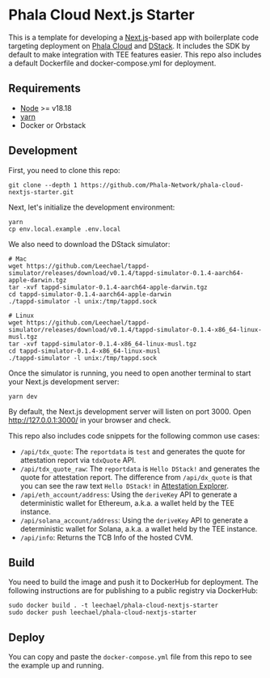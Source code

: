 # Phala Cloud Next.js Starter

This is a template for developing a [Next.js](https://nextjs.org/)-based app with boilerplate code targeting deployment on [Phala Cloud](https://cloud.phala.network/) and [DStack](https://github.com/dstack-TEE/dstack/). It includes the SDK by default to make integration with TEE features easier. This repo also includes a default Dockerfile and docker-compose.yml for deployment.

## Requirements
- [Node](https://nodejs.org/en) >= v18.18
- [yarn](https://yarnpkg.com/)
- Docker or Orbstack

## Development

First, you need to clone this repo:

```shell
git clone --depth 1 https://github.com/Phala-Network/phala-cloud-nextjs-starter.git
```

Next, let's initialize the development environment:

```shell
yarn
cp env.local.example .env.local
```

We also need to download the DStack simulator:

```shell
# Mac
wget https://github.com/Leechael/tappd-simulator/releases/download/v0.1.4/tappd-simulator-0.1.4-aarch64-apple-darwin.tgz
tar -xvf tappd-simulator-0.1.4-aarch64-apple-darwin.tgz
cd tappd-simulator-0.1.4-aarch64-apple-darwin
./tappd-simulator -l unix:/tmp/tappd.sock

# Linux
wget https://github.com/Leechael/tappd-simulator/releases/download/v0.1.4/tappd-simulator-0.1.4-x86_64-linux-musl.tgz
tar -xvf tappd-simulator-0.1.4-x86_64-linux-musl.tgz
cd tappd-simulator-0.1.4-x86_64-linux-musl
./tappd-simulator -l unix:/tmp/tappd.sock
```

Once the simulator is running, you need to open another terminal to start your Next.js development server:

```shell
yarn dev
```

By default, the Next.js development server will listen on port 3000. Open http://127.0.0.1:3000/ in your browser and check.

This repo also includes code snippets for the following common use cases:

- `/api/tdx_quote`: The `reportdata` is `test` and generates the quote for attestation report via `tdxQuote` API.
- `/api/tdx_quote_raw`: The `reportdata` is `Hello DStack!` and generates the quote for attestation report. The difference from `/api/dx_quote` is that you can see the raw text `Hello DStack!` in [Attestation Explorer](https://proof.t16z.com/).
- `/api/eth_account/address`: Using the `deriveKey` API to generate a deterministic wallet for Ethereum, a.k.a. a wallet held by the TEE instance.
- `/api/solana_account/address`: Using the `deriveKey` API to generate a deterministic wallet for Solana, a.k.a. a wallet held by the TEE instance.
- `/api/info`: Returns the TCB Info of the hosted CVM.

## Build

You need to build the image and push it to DockerHub for deployment. The following instructions are for publishing to a public registry via DockerHub:

```shell
sudo docker build . -t leechael/phala-cloud-nextjs-starter
sudo docker push leechael/phala-cloud-nextjs-starter
```

## Deploy

You can copy and paste the `docker-compose.yml` file from this repo to see the example up and running.